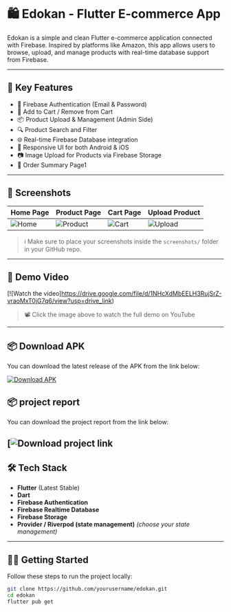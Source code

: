 # 🛍️ Edokan - Flutter E-commerce App

Edokan is a simple and clean Flutter e-commerce application connected with Firebase. Inspired by platforms like Amazon, this app allows users to browse, upload, and manage products with real-time database support from Firebase.

---

## 🚀 Key Features

- 🔐 Firebase Authentication (Email & Password)
- 🛒 Add to Cart / Remove from Cart
- 📦 Product Upload & Management (Admin Side)
- 🔍 Product Search and Filter
- 🌐 Real-time Firebase Database integration
- 📱 Responsive UI for both Android & iOS
- 📷 Image Upload for Products via Firebase Storage
- 🧾 Order Summary Page1

---

## 📸 Screenshots

| Home Page | Product Page | Cart Page | Upload Product |
|----------|--------------|-----------|----------------|
| ![Home](1.png) | ![Product](7.png) | ![Cart](7.png) | ![Upload](2.png) |1

> ℹ️ Make sure to place your screenshots inside the `screenshots/` folder in your GitHub repo.

---

## 🎥 Demo Video

[![Watch the video]https://drive.google.com/file/d/1NHcXdMbEELH3RujSrZ-vraoMxT0jG7q6/view?usp=drive_link)

> 📽️ Click the image above to watch the full demo on YouTube

---

## 📦 Download APK

You can download the latest release of the APK from the link below:

[![Download APK](https://img.shields.io/badge/Download-APK-green?style=for-the-badge&logo=android)](https://drive.google.com/file/d/1CG8UGUewxrB_bncst-DtwDY4TTTV7asy/view?usp=drive_link)

## 📦 project report

You can download the project report from the link below:

[![Download project link](https://docs.google.com/document/d/1Ahwp82CQgv9THGh_BIovuV38Aqdmz9ok/edit?usp=sharing&ouid=104875159528290710644&rtpof=true&sd=true)
---

## 🛠️ Tech Stack

- **Flutter** (Latest Stable)
- **Dart**
- **Firebase Authentication**
- **Firebase Realtime Database**
- **Firebase Storage**
- **Provider / Riverpod (state management)** _(choose your state management)_

---

## 🧑‍💻 Getting Started

Follow these steps to run the project locally:

```bash
git clone https://github.com/yourusername/edokan.git
cd edokan
flutter pub get
